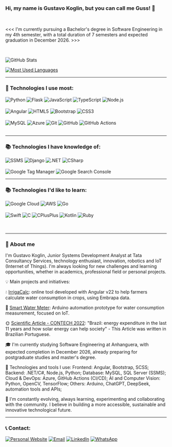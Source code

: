 ### Hi, my name is Gustavo Koglin, but you can call me Guss! 👋  

<br/>

<<< I'm currently pursuing a Bachelor's degree in Software Engineering in my 4th semester, with a total duration of 7 semesters and expected graduation in December 2026. >>>  

<br/>

![GitHub Stats](https://github-readme-stats.vercel.app/api?username=GustavoKoglin&show_icons=true&theme=tokyonight&include_all_commits=true&hide_border=true&locale=en&cache_seconds=120)

[![Most Used Languages](https://github-readme-stats.vercel.app/api/top-langs/?username=GustavoKoglin&layout=compact&theme=radical&langs_count=6&locale=en&cache_seconds=60)](https://github.com/anuraghazra/github-readme-stats)

---

### 🚀 Technologies I use most:
<div style="display: inline_block">    
    <img align="center" alt="Python" src="https://img.shields.io/badge/Python-14354C?style=for-the-badge&logo=python&logoColor=white" />
    <img align="center" alt="Flask" src="https://img.shields.io/badge/Flask-000000?style=for-the-badge&logo=flask&logoColor=white" />    
    <img align="center" alt="JavaScript" src="https://img.shields.io/badge/JavaScript-F7DF1E?style=for-the-badge&logo=javascript&logoColor=black" />
    <img align="center" alt="TypeScript" src="https://img.shields.io/badge/TypeScript-007ACC?style=for-the-badge&logo=typescript&logoColor=white" />
    <img align="center" alt="Node.js" src="https://img.shields.io/badge/Node.js-339933?style=for-the-badge&logo=node.js&logoColor=white" /><br/><br/>
    <img align="center" alt="Angular" src="https://img.shields.io/badge/Angular-DD0031?style=for-the-badge&logo=angular&logoColor=white" />
    <img align="center" alt="HTML5" src="https://img.shields.io/badge/HTML5-E34F26?style=for-the-badge&logo=html5&logoColor=white" />
    <img align="center" alt="Bootstrap" src="https://img.shields.io/badge/Bootstrap-563D7C?style=for-the-badge&logo=bootstrap&logoColor=white" />
    <img align="center" alt="CSS3" src="https://img.shields.io/badge/CSS3-1572B6?style=for-the-badge&logo=css3&logoColor=white" /><br/><br/>
    <img align="center" alt="MySQL" src="https://img.shields.io/badge/MySQL-00000F?style=for-the-badge&logo=mysql&logoColor=white" />
    <img align="center" alt="Azure" src="https://img.shields.io/badge/Microsoft_Azure-0089D6?style=for-the-badge&logo=microsoft-azure&logoColor=white" />
    <img align="center" alt="Git" src="https://img.shields.io/badge/GIT-E44C30?style=for-the-badge&logo=git&logoColor=white" />
    <img align="center" alt="GitHub" src="https://img.shields.io/badge/GitHub-181717?style=for-the-badge&logo=github&logoColor=white" />
    <img align="center" alt="GitHub Actions" src="https://img.shields.io/badge/GitHub_Actions-2088FF?style=for-the-badge&logo=github-actions&logoColor=white" /><br/><br/>
</div>

---
### 📚 Technologies I have knowledge of:
<div style="display: inline_block">
    <img align="center" alt="SSMS" src="https://img.shields.io/badge/SSMS-CC2927?style=for-the-badge&logo=microsoft-sql-server&logoColor=white" />
    <img align="center" alt="Django" src="https://img.shields.io/badge/Django-092E20?style=for-the-badge&logo=django&logoColor=white" />
    <img align="center" alt=".NET" src="https://img.shields.io/badge/.NET-5C2D91?style=for-the-badge&logo=.net&logoColor=white" />
    <img align="center" alt="CSharp" src="https://img.shields.io/badge/C%23-239120?style=for-the-badge&logo=c-sharp&logoColor=white" /><br/><br/>
    <img align="center" alt="Google Tag Manager" src="https://img.shields.io/badge/Google_Tag_Manager-246FDB?style=for-the-badge&logo=google-tag-manager&logoColor=white" />
    <img align="center" alt="Google Search Console" src="https://img.shields.io/badge/Google_Search_Console-4285F4?style=for-the-badge&logo=google-search-console&logoColor=white" />
<div/>
    
---
### 📚 Technologies I'd like to learn:
<div style="display: inline_block">
    <img align="center" alt="Google Cloud" src="https://img.shields.io/badge/Google_Cloud-4285F4?style=for-the-badge&logo=google-cloud&logoColor=white" />
    <img align="center" alt="AWS" src="https://img.shields.io/badge/Amazon_AWS-232F3E?style=for-the-badge&logo=amazon-aws&logoColor=white" />
    <img align="center" alt="Go" src="https://img.shields.io/badge/Go-00ADD8?style=for-the-badge&logo=go&logoColor=white" /><br/><br/>
    <img align="center" alt="Swift" src="https://img.shields.io/badge/Swift-FA7343?style=for-the-badge&logo=swift&logoColor=white" />
    <img align="center" alt="C" src="https://img.shields.io/badge/C-00599C?style=for-the-badge&logo=c&logoColor=white" />
    <img align="center" alt="CPlusPlus" src="https://img.shields.io/badge/C%2B%2B-00599C?style=for-the-badge&logo=c%2B%2B&logoColor=white" />
    <img align="center" alt="Kotlin" src="https://img.shields.io/badge/Kotlin-0095D5?&style=for-the-badge&logo=kotlin&logoColor=white" />
    <img align="center" alt="Ruby" src="https://img.shields.io/badge/Ruby-CC342D?style=for-the-badge&logo=ruby&logoColor=white" />
</div>
<br/>
<br/>

---

### 👋 About me
I'm Gustavo Koglin, Junior Systems Development Analyst at Tata Consultancy Services, technology enthusiast, innovation, robotics and IoT (Internet of Things). I'm always looking for new challenges and learning opportunities, whether in academics, professional field or personal projects.

💡 Main projects and initiatives:

💧 [IrrigaCalc](https://www.irrigacalc.net.br): online tool developed with Angular v22 to help farmers calculate water consumption in crops, using Embrapa data.

📡 [Smart Water Meter](https://youtu.be/6pNYZCUvZbc?si=LC54_d03OmEmmOeZ): Arduino automation prototype for water consumption measurement, focused on IoT.

🌞 [Scientific Article - CONTECH 2022](https://www.doi.org/10.29327/1537526.2-1): "Brazil: energy expenditure in the last 11 years and how solar energy can help society" - This Article was written in Brazilian Portuguese.


🎓 I'm currently studying Software Engineering at Anhanguera, with expected completion in December 2026, already preparing for postgraduate studies and master's degree.

🧠 Technologies and tools I use:
Frontend: Angular, Bootstrap, SCSS;
Backend: .NET/C#, Node.js, Python;
Database: MySQL, SQL Server (SSMS);
Cloud & DevOps: Azure, GitHub Actions (CI/CD);
AI and Computer Vision: Python, OpenCV, TensorFlow;
Others: Arduino, ChatGPT, DeepSeek, automation tools and APIs;

🚀 I'm constantly evolving, always learning, experimenting and collaborating with the community. I believe in building a more accessible, sustainable and innovative technological future.

---

### 📞 Contact:
[![Personal Website](https://img.shields.io/badge/Portfolio-FF7139?style=for-the-badge&logo=firefox&logoColor=white)](https://www.devgustavokoglin.com.br)
[![Email](https://img.shields.io/badge/Email-EA4335?style=for-the-badge&logo=gmail&logoColor=white)](mailto:contato@devgustavokoglin.com.br)
[![LinkedIn](https://img.shields.io/badge/LinkedIn-0A66C2?style=for-the-badge&logo=linkedin&logoColor=white)](https://www.linkedin.com/in/gustavokoglin/)
[![WhatsApp](https://img.shields.io/badge/WhatsApp-25D366?style=for-the-badge&logo=whatsapp&logoColor=white)]([https://wa.me/+5566981055829](https://api.whatsapp.com/send/?phone=%2B5566981055829&text))
